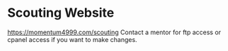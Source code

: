 # Scouting Website
https://momentum4999.com/scouting
Contact a mentor for ftp access or cpanel access if you want to make changes.
